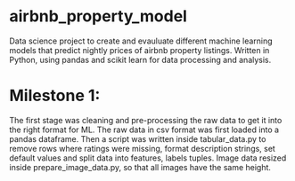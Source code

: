 # airbnb_property_model
Data science project to create and evauluate different machine learning models that predict nightly prices of airbnb property listings. Written in Python, using pandas and scikit learn for data processing and analysis.

# Milestone 1:
The first stage was cleaning and pre-processing the raw data to get it into the right format for ML. The raw data in csv format was first loaded into a pandas dataframe. Then a script was written inside tabular_data.py to remove rows where ratings were missing, format description strings, set default values and split data into features, labels tuples. Image data resized inside prepare_image_data.py, so that all images have the same height.
